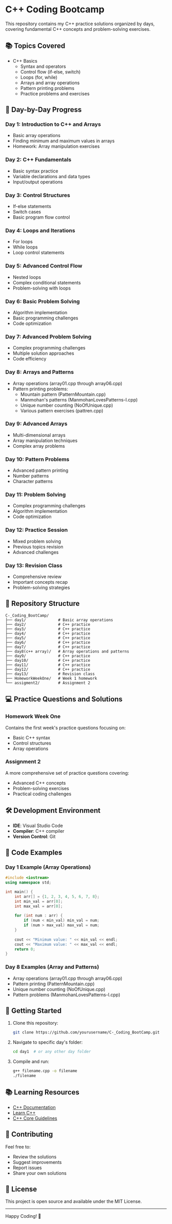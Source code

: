# C++ Coding Bootcamp

This repository contains my C++ practice solutions organized by days, covering fundamental C++ concepts and problem-solving exercises.

## 📚 Topics Covered

- C++ Basics
  - Syntax and operators
  - Control flow (if-else, switch)
  - Loops (for, while)
  - Arrays and array operations
  - Pattern printing problems
  - Practice problems and exercises

## 📅 Day-by-Day Progress

### Day 1: Introduction to C++ and Arrays
- Basic array operations
- Finding minimum and maximum values in arrays
- Homework: Array manipulation exercises

### Day 2: C++ Fundamentals
- Basic syntax practice
- Variable declarations and data types
- Input/output operations

### Day 3: Control Structures
- If-else statements
- Switch cases
- Basic program flow control

### Day 4: Loops and Iterations
- For loops
- While loops
- Loop control statements

### Day 5: Advanced Control Flow
- Nested loops
- Complex conditional statements
- Problem-solving with loops

### Day 6: Basic Problem Solving
- Algorithm implementation
- Basic programming challenges
- Code optimization

### Day 7: Advanced Problem Solving
- Complex programming challenges
- Multiple solution approaches
- Code efficiency

### Day 8: Arrays and Patterns
- Array operations (array01.cpp through array06.cpp)
- Pattern printing problems:
  - Mountain pattern (PatternMountain.cpp)
  - Manmohan's patterns (ManmohanLovesPatterns-I.cpp)
  - Unique number counting (NoOfUnique.cpp)
  - Various pattern exercises (pattren.cpp)

### Day 9: Advanced Arrays
- Multi-dimensional arrays
- Array manipulation techniques
- Complex array problems

### Day 10: Pattern Problems
- Advanced pattern printing
- Number patterns
- Character patterns

### Day 11: Problem Solving
- Complex programming challenges
- Algorithm implementation
- Code optimization

### Day 12: Practice Session
- Mixed problem solving
- Previous topics revision
- Advanced challenges

### Day 13: Revision Class
- Comprehensive review
- Important concepts recap
- Problem-solving strategies

## 📁 Repository Structure

```
C-_Coding_BootCamp/
├── day1/              # Basic array operations
├── day2/              # C++ practice
├── day3/              # C++ practice
├── day4/              # C++ practice
├── day5/              # C++ practice
├── day6/              # C++ practice
├── day7/              # C++ practice
├── day8(c++ array)/   # Array operations and patterns
├── day9/              # C++ practice
├── day10/             # C++ practice
├── day11/             # C++ practice
├── day12/             # C++ practice
├── day13/             # Revision class
├── HomeworkWeekOne/   # Week 1 homework
└── assigment2/        # Assignment 2
```


## 💻 Practice Questions and Solutions

### Homework Week One
Contains the first week's practice questions focusing on:
- Basic C++ syntax
- Control structures
- Array operations

### Assignment 2
A more comprehensive set of practice questions covering:
- Advanced C++ concepts
- Problem-solving exercises
- Practical coding challenges

## 🛠️ Development Environment

- **IDE**: Visual Studio Code
- **Compiler**: C++ compiler
- **Version Control**: Git

## 📝 Code Examples

### Day 1 Example (Array Operations)
```cpp
#include <iostream>
using namespace std;

int main() {
    int arr[] = {1, 2, 3, 4, 5, 6, 7, 8};
    int min_val = arr[0];
    int max_val = arr[0];
    
    for (int num : arr) {
        if (num < min_val) min_val = num;
        if (num > max_val) max_val = num;
    }
    
    cout << "Minimum value: " << min_val << endl;
    cout << "Maximum value: " << max_val << endl;
    return 0;
}
```

### Day 8 Examples (Array and Patterns)
- Array operations (array01.cpp through array06.cpp)
- Pattern printing (PatternMountain.cpp)
- Unique number counting (NoOfUnique.cpp)
- Pattern problems (ManmohanLovesPatterns-I.cpp)

## 🚀 Getting Started

1. Clone this repository:
   ```bash
   git clone https://github.com/yourusername/C-_Coding_BootCamp.git
   ```

2. Navigate to specific day's folder:
   ```bash
   cd day1  # or any other day folder
   ```

3. Compile and run:
   ```bash
   g++ filename.cpp -o filename
   ./filename
   ```

## 📚 Learning Resources

- [C++ Documentation](https://en.cppreference.com/)
- [Learn C++](https://www.learncpp.com/)
- [C++ Core Guidelines](https://isocpp.github.io/CppCoreGuidelines/CppCoreGuidelines)

## 🤝 Contributing

Feel free to:
- Review the solutions
- Suggest improvements
- Report issues
- Share your own solutions

## 📄 License

This project is open source and available under the MIT License.

---

Happy Coding! 🚀
